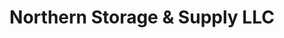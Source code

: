 ---
title: "Northern Storage & Supply LLC"
url: /altoona/northern-storage-and-supply-llc/
shop: storage rental
---